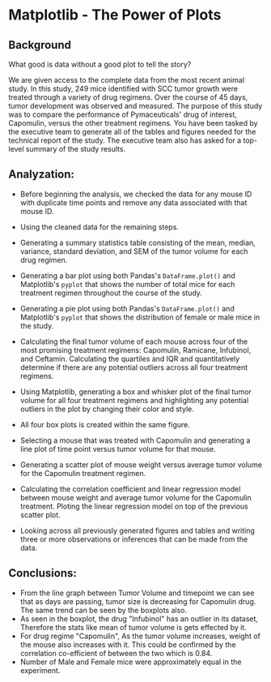 # Matplotlib - The Power of Plots

## Background

What good is data without a good plot to tell the story?

We are given access to the complete data from the most recent animal study. In this study, 249 mice identified with SCC tumor growth were treated through a variety of drug regimens. Over the course of 45 days, tumor development was observed and measured. The purpose of this study was to compare the performance of Pymaceuticals' drug of interest, Capomulin, versus the other treatment regimens. You have been tasked by the executive team to generate all of the tables and figures needed for the technical report of the study. The executive team also has asked for a top-level summary of the study results.

## Analyzation:

* Before beginning the analysis, we checked the data for any mouse ID with duplicate time points and remove any data associated with that mouse ID.

* Using the cleaned data for the remaining steps.

* Generating a summary statistics table consisting of the mean, median, variance, standard deviation, and SEM of the tumor volume for each drug regimen.

* Generating a bar plot using both Pandas's `DataFrame.plot()` and Matplotlib's `pyplot` that shows  the number of total mice for each treatment regimen throughout the course of the study.

* Generating a pie plot using both Pandas's `DataFrame.plot()` and Matplotlib's `pyplot` that shows the distribution of female or male mice in the study.

* Calculating the final tumor volume of each mouse across four of the most promising treatment regimens: Capomulin, Ramicane, Infubinol, and Ceftamin. Calculating the quartiles and IQR and quantitatively determine if there are any potential outliers across all four treatment regimens.

* Using Matplotlib, generating a box and whisker plot of the final tumor volume for all four treatment regimens and highlighting any potential outliers in the plot by changing their color and style.

* All four box plots is created within the same figure.

* Selecting a mouse that was treated with Capomulin and generating a line plot of time point versus tumor volume for that mouse.

* Generating a scatter plot of mouse weight versus average tumor volume for the Capomulin treatment regimen.

* Calculating the correlation coefficient and linear regression model between mouse weight and average tumor volume for the Capomulin treatment. Ploting the linear regression model on top of the previous scatter plot.

* Looking across all previously generated figures and tables and writing three or more observations or inferences that can be made from the data.

## Conclusions:
* From the line graph between Tumor Volume and timepoint we can see that as days are passing, tumor size is decreasing for Capomulin drug. The same trend can be seen by the boxplots also.
* As seen in the boxplot, the drug "Infubinol" has an outlier in its dataset, Therefore the stats like mean of tumor volume is gets effected by it.
* For drug regime "Capomulin", As the tumor volume increases, weight of the mouse also increases with it. This could be confirmed by the correlation co-efficient of between the two which is 0.84.
* Number of Male and Female mice were approximately equal in the experiment.


